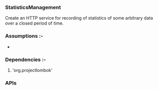### StatisticsManagement

  Create an HTTP service for recording of statistics of some arbitrary data over a closed period of time.
  
###  Assumptions :-

 - 
 
###  Dependencies :-

  1. 'org.projectlombok'
  
### APIs

 
  
